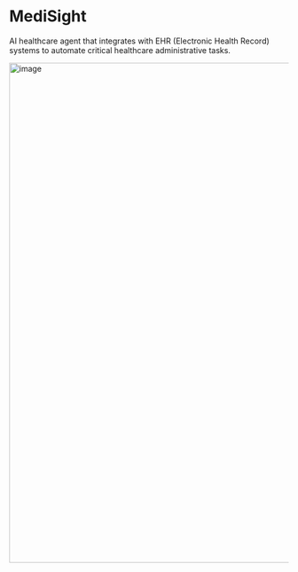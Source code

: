 # MediSight
AI healthcare agent that integrates with EHR (Electronic Health Record) systems to automate critical healthcare administrative tasks.


<img width="1895" height="902" style="boorder: 1px solid grey" alt="image" src="https://github.com/user-attachments/assets/893aafd2-6188-4a25-851c-6c2d864bd0a2" />
